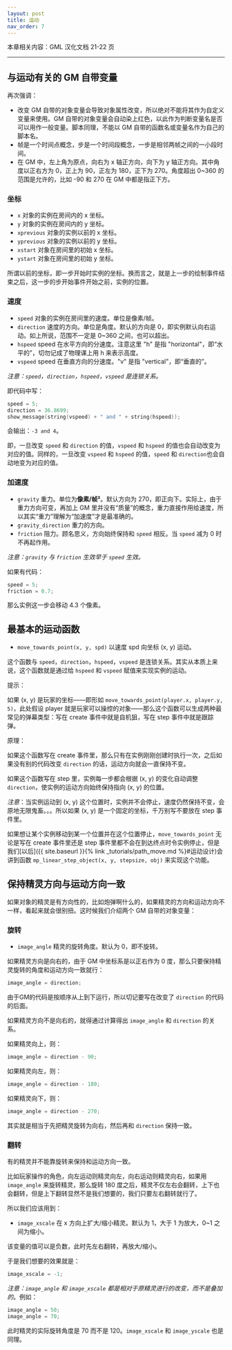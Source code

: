 ```yaml
---
layout: post
title: 运动
nav_order: 7
---
```


本章相关内容：GML 汉化文档 21-22 页

---

## 与运动有关的 GM 自带变量

再次强调：

* 改变 GM 自带的对象变量会导致对象属性改变，所以绝对不能将其作为自定义变量来使用。GM 自带的对象变量会自动染上红色，以此作为判断变量名是否可以用作一般变量。脚本同理，不能以 GM 自带的函数名或变量名作为自己的脚本名。
* 帧是一个时间点概念，步是一个时间段概念，一步是相邻两帧之间的一小段时间。
* 在 GM 中，左上角为原点，向右为 x 轴正方向，向下为 y 轴正方向。其中角度以正右方为 0，正上为 90，正左为 180，正下为 270。角度超出 0~360 的范围是允许的，比如 -90 和 270 在 GM 中都是指正下方。

### 坐标

* `x` 对象的实例在房间内的 x 坐标。
* `y` 对象的实例在房间内的 y 坐标。
* `xprevious` 对象的实例以前的 x 坐标。
* `yprevious` 对象的实例以前的 y 坐标。
* `xstart` 对象在房间里的初始 x 坐标。
* `ystart` 对象在房间里的初始 y 坐标。

所谓以前的坐标，即一步开始时实例的坐标。换而言之，就是上一步的绘制事件结束之后，这一步的步开始事件开始之前，实例的位置。

### 速度

* `speed` 对象的实例在房间里的速度。单位是像素/帧。
* `direction` 速度的方向。单位是角度。默认的方向是 0，即实例默认向右运动。如上所说，范围不一定是 0~360 之间，也可以超出。
* `hspeed` speed 在水平方向的分速度。注意这里 "h" 是指 "horizontal"，即“水平的”，切勿记成了物理课上用 h 来表示高度。
* `vspeed` speed 在垂直方向的分速度。"v" 是指 "vertical"，即“垂直的”。

*注意：`speed`，`direction`，`hspeed`，`vspeed` 是连锁关系。*

即代码中写：

```c
speed = 5;
direction = 36.8699;
show_message(string(vspeed) + " and " + string(hspeed));
```

会输出：`-3 and 4`。

即，一旦改变 `speed` 和 `direction` 的值，`vspeed` 和 `hspeed` 的值也会自动改变为对应的值。同样的，一旦改变 `vspeed` 和 `hspeed` 的值，`speed` 和 `direction`也会自动地变为对应的值。

### 加速度

* `gravity` 重力。单位为**像素/帧²**。默认方向为 270，即正向下。实际上，由于重力方向可变，再加上 GM 里并没有“质量”的概念，重力直接作用给速度，所以其实“重力”理解为“加速度”才是最准确的。
* `gravity_direction` 重力的方向。
* `friction` 阻力。顾名思义，方向始终保持和 `speed` 相反。当 `speed` 减为 0 时不再起作用。

*注意：`gravity` 与 `friction` 生效早于 `speed` 生效。*

如果有代码：

```c
speed = 5;
friction = 0.7;
```

那么实例这一步会移动 4.3 个像素。

## 最基本的运动函数

* `move_towards_point(x, y, spd)` 以速度 spd 向坐标 (x, y) 运动。

这个函数与 `speed`，`direction`，`hspeed`，`vspeed` 是连锁关系。其实从本质上来说，这个函数就是通过给 `hspeed` 和 `vspeed` 赋值来实现实例的运动。

提示：

如果 (x, y) 是玩家的坐标——即形如 `move_towards_point(player.x, player.y, 5)`，此处假设 player 就是玩家可以操控的对象——那么这个函数可以生成两种最常见的弹幕类型：写在 create 事件中就是自机狙，写在 step 事件中就是跟踪弹。

原理：

如果这个函数写在 create 事件里，那么只有在实例刚刚创建时执行一次，之后如果没有别的代码改变 `direction` 的话，运动方向就会一直保持不变。

如果这个函数写在 step 里，实例每一步都会根据 (x, y) 的变化自动调整 `direction`，使实例的运动方向始终保持指向 (x, y) 的位置。

*注意*：当实例运动到 (x, y) 这个位置时，实例并不会停止，速度仍然保持不变，会原地无限鬼畜。。。所以如果 (x, y) 是一个固定的坐标，千万别写不要放在 step 事件里。

如果想让某个实例移动到某一个位置并在这个位置停止，`move_towards_point` 无论是写在 create 事件里还是 step 事件里都不会在到达终点时令实例停止，但是我们[以后]({{ site.baseurl }}{% link _tutorials/path_move.md %}#运动设计)会讲到函数 `mp_linear_step_object(x, y, stepsize, obj)` 来实现这个功能。

## 保持精灵方向与运动方向一致

如果对象的精灵是有方向性的，比如炮弹啊什么的，如果精灵的方向和运动方向不一样，看起来就会很别扭。这时候我们介绍两个 GM 自带的对象变量：

### 旋转

* `image_angle` 精灵的旋转角度。默认为 0，即不旋转。

如果精灵方向是向右的，由于 GM 中坐标系是以正右作为 0 度，那么只要保持精灵旋转的角度和运动方向一致就行：

```c
image_angle = direction;
```

由于GM的代码是按顺序从上到下运行，所以切记要写在改变了 `direction` 的代码的后面。

如果精灵方向不是向右的，就得通过计算得出 `image_angle` 和 `direction` 的关系。

如果精灵向上，则：

```c
image_angle = direction - 90;
```

如果精灵向左，则：

```c
image_angle = direction - 180;
```

如果精灵向下，则：

```c
image_angle = direction - 270;
```

其实就是相当于先把精灵旋转为向右，然后再和 `direction` 保持一致。

### 翻转

有的精灵并不能靠旋转来保持和运动方向一致。

比如玩家操作的角色，向左运动则精灵向左，向右运动则精灵向右，如果用 `image_angle` 来旋转精灵，那么旋转 180 度之后，精灵不仅左右会翻转，上下也会翻转，但是上下翻转显然不是我们想要的，我们只要左右翻转就行了。

所以我们应该用到：

* `image_xscale` 在 x 方向上扩大/缩小精灵。默认为 1，大于 1 为放大，0~1 之间为缩小。

该变量的值可以是负数，此时先左右翻转，再放大/缩小。

于是我们想要的效果就是：

```c
image_xscale = -1;
```

*注意：`image_angle` 和 `image_xscale` 都是相对于原精灵进行的改变，而不是叠加的*。例如：

```c
image_angle = 50;
image_angle = 70;
```

此时精灵的实际旋转角度是 70 而不是 120。`image_xscale` 和 `image_yscale` 也是同理。
